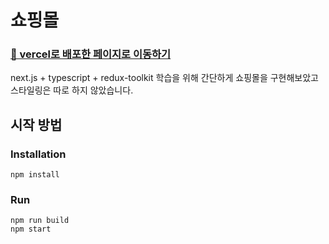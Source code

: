 # 쇼핑몰

### <a href="https://shoppingmall-eight.vercel.app//">🌈 vercel로 배포한 페이지로 이동하기</a>
next.js + typescript + redux-toolkit 학습을 위해 간단하게 쇼핑몰을 구현해보았고 스타일링은 따로 하지 않았습니다.


## 시작 방법

### Installation

```
npm install
```

### Run

```
npm run build
npm start
```
